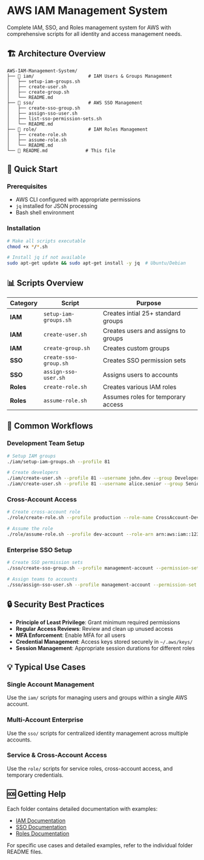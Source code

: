 # AWS IAM Management System

Complete IAM, SSO, and Roles management system for AWS with comprehensive scripts for all identity and access management needs.

## 🏗️ Architecture Overview

```
AWS-IAM-Management-System/
├── 📁 iam/                    # IAM Users & Groups Management
│   ├── setup-iam-groups.sh
│   ├── create-user.sh
│   ├── create-group.sh
│   └── README.md
├── 📁 sso/                    # AWS SSO Management
│   ├── create-sso-group.sh
│   ├── assign-sso-user.sh
│   ├── list-sso-permission-sets.sh
│   └── README.md
├── 📁 role/                   # IAM Roles Management
│   ├── create-role.sh
│   ├── assume-role.sh
│   └── README.md
└── 📄 README.md              # This file
```

## 🚀 Quick Start

### Prerequisites
- AWS CLI configured with appropriate permissions
- `jq` installed for JSON processing
- Bash shell environment

### Installation
```bash
# Make all scripts executable
chmod +x */*.sh

# Install jq if not available
sudo apt-get update && sudo apt-get install -y jq  # Ubuntu/Debian
```

## 📊 Scripts Overview

| Category | Script | Purpose |
|----------|---------|---------|
| **IAM** | `setup-iam-groups.sh` | Creates intial 25+ standard groups |
| **IAM** | `create-user.sh` | Creates users and assigns to groups |
| **IAM** | `create-group.sh` | Creates custom groups |
| **SSO** | `create-sso-group.sh` | Creates SSO permission sets |
| **SSO** | `assign-sso-user.sh` | Assigns users to accounts |
| **Roles** | `create-role.sh` | Creates various IAM roles |
| **Roles** | `assume-role.sh` | Assumes roles for temporary access |

## 🎯 Common Workflows

### Development Team Setup
```bash
# Setup IAM groups
./iam/setup-iam-groups.sh --profile 81

# Create developers
./iam/create-user.sh --profile 81 --username john.dev --group Developers
./iam/create-user.sh --profile 81 --username alice.senior --group Senior-Developers
```

### Cross-Account Access
```bash
# Create cross-account role
./role/create-role.sh --profile production --role-name CrossAccount-Dev --type cross-account --trust-account 123456789012 --policy ReadOnlyAccess

# Assume the role
./role/assume-role.sh --profile dev-account --role-arn arn:aws:iam::123456789012:role/CrossAccount-Dev --export
```

### Enterprise SSO Setup
```bash
# Create SSO permission sets
./sso/create-sso-group.sh --profile management-account --permission-set Developers --policy ReadOnlyAccess

# Assign teams to accounts
./sso/assign-sso-user.sh --profile management-account --permission-set Developers --principal-type GROUP --principal-id dev-group-id --account-id 123456789012
```

## 🔒 Security Best Practices

- **Principle of Least Privilege**: Grant minimum required permissions
- **Regular Access Reviews**: Review and clean up unused access
- **MFA Enforcement**: Enable MFA for all users
- **Credential Management**: Access keys stored securely in `~/.aws/keys/`
- **Session Management**: Appropriate session durations for different roles

## 💡 Typical Use Cases

### Single Account Management
Use the `iam/` scripts for managing users and groups within a single AWS account.

### Multi-Account Enterprise
Use the `sso/` scripts for centralized identity management across multiple accounts.

### Service & Cross-Account Access
Use the `role/` scripts for service roles, cross-account access, and temporary credentials.

## 🆘 Getting Help

Each folder contains detailed documentation with examples:
- [IAM Documentation](iam/README.md)
- [SSO Documentation](sso/README.md) 
- [Roles Documentation](role/README.md)

For specific use cases and detailed examples, refer to the individual folder README files.